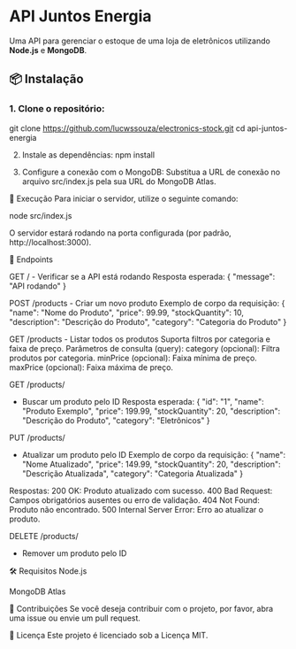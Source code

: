 # API Juntos Energia

Uma API para gerenciar o estoque de uma loja de eletrônicos utilizando **Node.js** e **MongoDB**.

## 📦 Instalação

### 1. Clone o repositório:

git clone https://github.com/lucwssouza/electronics-stock.git
cd api-juntos-energia

2. Instale as dependências:
npm install

3. Configure a conexão com o MongoDB:
Substitua a URL de conexão no arquivo src/index.js pela sua URL do MongoDB Atlas.

🚀 Execução
Para iniciar o servidor, utilize o seguinte comando:

node src/index.js

O servidor estará rodando na porta configurada (por padrão, http://localhost:3000).

🔗 Endpoints

GET / - Verificar se a API está rodando
Resposta esperada:
{
  "message": "API rodando"
}


POST /products - Criar um novo produto
Exemplo de corpo da requisição:
{
  "name": "Nome do Produto",
  "price": 99.99,
  "stockQuantity": 10,
  "description": "Descrição do Produto",
  "category": "Categoria do Produto"
}


GET /products - Listar todos os produtos
Suporta filtros por categoria e faixa de preço.
Parâmetros de consulta (query):
category (opcional): Filtra produtos por categoria.
minPrice (opcional): Faixa mínima de preço.
maxPrice (opcional): Faixa máxima de preço.


GET /products/
- Buscar um produto pelo ID
Resposta esperada:
{
  "id": "1",
  "name": "Produto Exemplo",
  "price": 199.99,
  "stockQuantity": 20,
  "description": "Descrição do Produto",
  "category": "Eletrônicos"
} 


PUT /products/
- Atualizar um produto pelo ID
Exemplo de corpo da requisição:
{
  "name": "Nome Atualizado",
  "price": 149.99,
  "stockQuantity": 20,
  "description": "Descrição Atualizada",
  "category": "Categoria Atualizada"
}


Respostas:
200 OK: Produto atualizado com sucesso.
400 Bad Request: Campos obrigatórios ausentes ou erro de validação.
404 Not Found: Produto não encontrado.
500 Internal Server Error: Erro ao atualizar o produto.


DELETE /products/
- Remover um produto pelo ID


🛠️ Requisitos
Node.js

MongoDB Atlas


🤝 Contribuições
Se você deseja contribuir com o projeto, por favor, abra uma issue ou envie um pull request.


📝 Licença
Este projeto é licenciado sob a Licença MIT.
